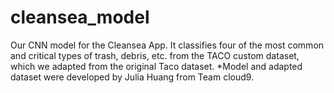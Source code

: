 # cleansea_model

Our CNN model for the Cleansea App. It classifies four of the most common and critical types of trash, debris, etc. from the TACO custom dataset, which we adapted from the original Taco dataset.
*Model and adapted dataset were developed by Julia Huang from Team cloud9.
